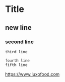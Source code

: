 # Title
## new line
### second line
`third line`
```
fourth line
fifth line
```
https://www.luxofood.com
